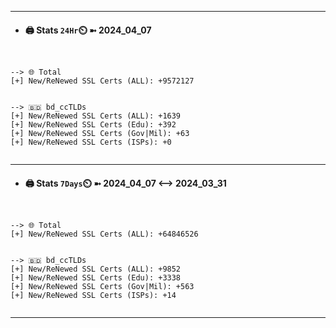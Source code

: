 

---
- #### 🖨️ **Stats** `24Hr`⏲️ ➼ 2024_04_07
```console


--> 🌐 Total
[+] New/ReNewed SSL Certs (ALL): +9572127


--> 🇧🇩 bd_ccTLDs
[+] New/ReNewed SSL Certs (ALL): +1639
[+] New/ReNewed SSL Certs (Edu): +392
[+] New/ReNewed SSL Certs (Gov|Mil): +63
[+] New/ReNewed SSL Certs (ISPs): +0


```

---
- #### 🖨️ **Stats** `7Days`⏲️ ➼ 2024_04_07 <--> 2024_03_31
```console


--> 🌐 Total
[+] New/ReNewed SSL Certs (ALL): +64846526


--> 🇧🇩 bd_ccTLDs
[+] New/ReNewed SSL Certs (ALL): +9852
[+] New/ReNewed SSL Certs (Edu): +3338
[+] New/ReNewed SSL Certs (Gov|Mil): +563
[+] New/ReNewed SSL Certs (ISPs): +14


```

---

